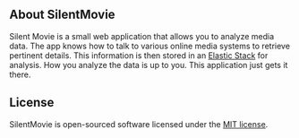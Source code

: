 ## About SilentMovie
Silent Movie is a small web application that allows you to analyze media data. The app knows how to talk to various online media systems to retrieve pertinent details. This information is then stored in an [Elastic Stack](https://www.elastic.co/webinars/introduction-elk-stack) for analysis. How you analyze the data is up to you. This application just gets it there.

## License
SilentMovie is open-sourced software licensed under the [MIT license](http://opensource.org/licenses/MIT).
